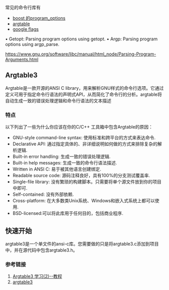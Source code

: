 

常见的命令行库有

- [boost 的program_options](http://www.boost.org/doc/libs/1_56_0/doc/html/program_options.html)
- [argtable](http://argtable.sourceforge.net/)
- [google flags](http://code.google.com/p/google-gflags/)



• Getopt:       Parsing program options using getopt.
• Argp:     Parsing program options using argp_parse.

https://www.gnu.org/software/libc/manual/html_node/Parsing-Program-Arguments.html







## Argtable3

Argtable是一款开源的ANSI C library，用来解析GNU样式的命令行选项。它通过定义可用于指定命令行语法的声明式API，从而简化了命令行的分析。argtable将自动生成一致的错误处理逻辑和命令行语法的文本描述

### 特点

以下列出了一些为什么你应该在你的C/C++ 工具箱中包含Argtable的原因：

- GNU-style command-line syntax: 使用标准和跨平台的方式来表达命令.
- Declarative API: 通过指定具体的、非详细说明如何做的方式来排除复杂的解析逻辑.
- Built-in error handling: 生成一致的错误处理逻辑.
- Built-in help messages: 生成一致的命令行语法描述.
- Written in ANSI C: 易于被其他语言创建绑定.
- Readable source code: 源码注释良好，具有100%的分支测试覆盖率.
- Single-file library: 没有繁琐的构建脚本。只需要将单个源文件放到你的项目中即可.
- Self-contained: 没有外部依赖.
- Cross-platform: 在大多数类Unix系统、Windows和嵌入式系统上都可以使用.
- BSD-licensed:可以将此库用于任何目的，包括商业程序.



## 快速开始

argtable3是一个单文件的ansi-c库。您需要做的只是将argtable3.c添加到项目中，并在源代码中包含argtable3.h。



### 参考链接

1. [Argtable3 学习(2)--教程](https://blog.csdn.net/ATOOHOO/article/details/88632903)
2. [argtable3](https://github.com/argtable/argtable3)